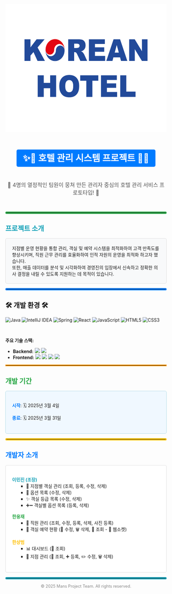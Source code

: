 <div align="center">
  <img src="https://github.com/leeminjin0827/mans_project/blob/master/src/main/reactapp/public/logo2.png" width="600" height="400"/>
</div>

<br>

<div align="center">
  <h1><span style="color: #fff; background-color: #007bff; padding: 10px 20px; border-radius: 5px;">✨🏨 호텔 관리 시스템 프로젝트 🏨✨</span></h1>
</div>

<br>

<div align="center">
  <p style="font-size: 1.2em; color: #555;">🎉 4명의 열정적인 팀원이 뭉쳐 만든 관리자 중심의 호텔 관리 서비스 프로토타입! 🎉</p>
</div>

<br>

<hr style="border: 3px solid #28a745; border-radius: 5px;">

<h2 style="color: #17a2b8;"><i class="fas fa-rocket"></i> 프로젝트 소개 <i class="fas fa-rocket"></i></h2>
<div style="background-color: #f8f9fa; padding: 20px; border-radius: 5px; border: 1px solid #ddd;">
지점별 운영 현황을 통합 관리, 객실 및 예약 시스템을 최적화하여 고객 만족도를 향상시키며, 직원 근무 관리를 효율화하여 인적 자원의 운영을 최적화 하고자 했습니다.</br>
또한, 매출 데이터를 분석 및 시각화하여 경영진의 입장에서 신속하고 정확한 의사 결정을 내릴 수 있도록 지원하는 데 목적이 있습니다.
  <br>
</div>

<hr style="border: 3px solid #007bff; border-radius: 5px;">


## 🛠️ 개발 환경 🛠️

![Java](https://img.shields.io/badge/Java-17-orange)
![IntelliJ IDEA](https://img.shields.io/badge/IntelliJ_IDEA-2023-blueviolet)
![Spring](https://img.shields.io/badge/Spring-5.x-brightgreen)
![React](https://img.shields.io/badge/React-18.x-61DAFB)
![JavaScript](https://img.shields.io/badge/JavaScript-ES6+-yellow)
![HTML5](https://img.shields.io/badge/HTML5-%23E34F26.svg?style=flat&logo=html5&logoColor=white)
![CSS3](https://img.shields.io/badge/CSS3-%231572B6.svg?style=flat&logo=css3&logoColor=white)

<br>

**주요 기술 스택:**

* **Backend:** <img src="https://img.shields.io/badge/JAVA-orange?style=flat-square&logo=java&logoColor=white"/> <img src="https://img.shields.io/badge/Spring-brightgreen?style=flat-square&logo=spring&logoColor=white"/>
* **Frontend:** <img src="https://img.shields.io/badge/JavaScript-yellow?style=flat-square&logo=javascript&logoColor=black"/> <img src="https://img.shields.io/badge/HTML-E34F26?style=flat-square&logo=html5&logoColor=white"/> <img src="https://img.shields.io/badge/CSS-1572B6?style=flat-square&logo=css3&logoColor=white"/> <img src="https://img.shields.io/badge/React-61DAFB?style=flat-square&logo=react&logoColor=white"/>

<hr style="border: 2px solid #FF9800;">


<h2 style="color: #28a745;"><i class="far fa-calendar-alt"></i> 개발 기간 <i class="far fa-calendar-alt"></i></h2>
<div style="background-color: #f0f8ff; padding: 20px; border-radius: 5px; border: 1px solid #add8e6;">
  <p><span style="font-weight: bold; color: #007bff;">시작</span>: 🗓️ 2025년 3월 4일</p>
  <p><span style="font-weight: bold; color: #007bff;">종료</span>: 🗓️ 2025년 3월 31일</p>
</div>

<hr style="border: 3px solid #ffc107; border-radius: 5px;">

<h2 style="color: #007bff;"><i class="fas fa-users"></i> 개발자 소개 <i class="fas fa-users"></i></h2>
<div style="background-color: #fff; padding: 20px; border-radius: 5px; border: 1px solid #ddd;">
  <ul style="list-style-type: none; padding-left: 0;">
    <li style="margin-bottom: 15px;">
      <strong style="color: #17a2b8;"><i class="fas fa-user-graduate"></i> 이민진 (조장)</strong>
      <ul style="list-style-type: square; margin-left: 20px;">
        <li>🔑 지점별 객실 관리 (조회, 등록, 수정, 삭제)</li>
        <li>🧰 옵션 목록 (수정, 삭제)</li>
        <li>✨ 객실 등급 목록 (수정, 삭제)</li>
        <li>➕➖ 객실별 옵션 목록 (등록, 삭제)</li>
      </ul>
    </li>
    <li style="margin-bottom: 15px;">
      <strong style="color: #28a745;"><i class="fas fa-user-tie"></i> 한웅재</strong>
      <ul style="list-style-type: square; margin-left: 20px;">
        <li>👤 직원 관리 (조회, 수정, 등록, 삭제, <i class="far fa-image"></i> 사진 등록)</li>
        <li>📅 객실 예약 현황 (📝 수정, 🗑️ 삭제, 👀 조회 - 📡 웹소켓)</li>
      </ul>
    </li>
    <li style="margin-bottom: 15px;">
      <strong style="color: #ffc107;"><i class="fas fa-user-cog"></i> 한상범</strong>
      <ul style="list-style-type: square; margin-left: 20px;">
        <li>📊 대시보드 (👀 조회)</li>
        <li>🏢 지점 관리 (👀 조회, ➕ 등록, ✏️ 수정, 🗑️ 삭제)</li>
      </ul>
    </li>
  </ul>
</div>

<hr style="border: 3px solid #17a2b8; border-radius: 5px;">

<div align="center">
  <p style="font-size: 0.9em; color: #888;">© 2025 Mans Project Team. All rights reserved.</p>
</div>
